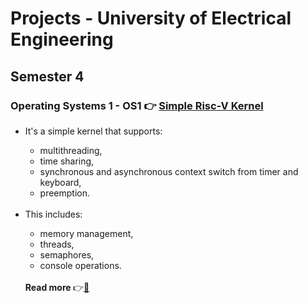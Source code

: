 # Projects - University of Electrical Engineering 

## Semester 4
### Operating Systems 1 - OS1 👉 <a href="https://github.com/matejabogdanovic/University/tree/main/Year2/Semester4/OS1/riscv-simple-kernel">Simple Risc-V Kernel</a> 
* <div>
      It's a simple kernel that supports:
      <ul>
        <li>multithreading, </li>
        <li>time sharing, </li>
        <li>synchronous and asynchronous context switch from timer and keyboard, </li>
        <li>preemption.</li>
      </ul>
    </div>
    <br>
* <div>
      This includes:
      <ul>
        <li>memory management, </li>
        <li>threads, </li>
        <li>semaphores, </li>
        <li>console operations.</li>
      </ul>
    </div>
    <br>
    <div><strong>Read more </strong>👉<a href="https://github.com/matejabogdanovic/University/blob/main/Year2/Semester4/OS1/riscv-simple-kernel/Projektni%20zadatak%202024.%20v1.0.pdf">📄</a></div>
